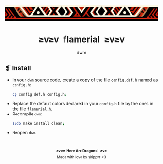 <p align="center">
  <img alt="" src="../../imgs/ornament.webp" />
</p>
<h1 align="center">≥v≥v&ensp;flamerial&ensp;≥v≥v</h1>
<p align="center">dwm</p>
<h2>❡ Install</h2>
<ul>
<li>In your <code>dwm</code> source code, create a copy of the file <code>config.def.h</code> named as <code>config.h</code>:</li>

```sh
cp config.def.h config.h;
```

<li>Replace the default colors declared in your <code>config.h</code> file by the ones in the file <code>flamerial.h</code>.</li>
<li>Recompile <code>dwm</code>:</li>

```sh
sudo make install clean;
```

<li>Reopen <code>dwm</code>.</li>
</ul>
&ensp;
<p align="center"><sup><strong>≥v≥v&ensp;Here Are Dragons!&ensp;≥v≥</strong><br />Made with love by skippyr <3</sup></p>